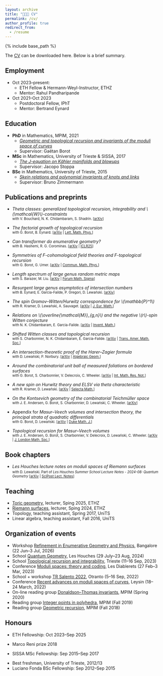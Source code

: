 ```yaml
---
layout: archive
title: "👨🏻‍🎓 CV"
permalink: /cv/
author_profile: true
redirect_from:
  - /resume
---
```


{% include base_path %}

The [CV](http://agiacche.github.io/files/giacchetto_cv_en.pdf) can be downloaded here. Below is a brief summary.

Employment
------
* Oct 2023–present: 
  * ETH Fellow & Hermann-Weyl-Instructor, ETHZ
  * Mentor: Rahul Pandharipande
* Oct 2021–Oct 2023
  * Postdoctoral Fellow, IPhT
  * Mentor: Bertrand Eynard

Education
------
* **PhD** in Mathematics, MPIM, 2021
  * *[Geometric and topological recursion and invariants of the moduli space of curves](http://agiacche.github.io/files/PhDThesis.pdf)*
  * Supervisor: Gaëtan Borot
* **MSc** in Mathematics, University of Trieste & SISSA, 2017
  * *[The J-equation on Kähler manifolds and blowups](http://agiacche.github.io/files/MScThesis.pdf)*
  * Supervisor: Jacopo Stoppa
* **BSc** in Mathematics, University of Trieste, 2015
  * *[Skein relations and polynomial invariants of knots and links](http://agiacche.github.io/files/BScThesis.pdf)*
  * Supervisor: Bruno Zimmermann

Publications and preprints
------
* *Theta classes: generalized topological recursion, integrability and \\(\mathcal{W}\\)-constraints*  
<span style="font-size: 0.8em;">with V. Bouchard, N. K. Chidambaram, S. Shadrin. \[[arXiv](https://arxiv.org/abs/2505.11291)\]</span>

* *The factorial growth of topological recursion*  
<span style="font-size: 0.8em;">with G. Borot, B. Eynard. \[[arXiv](https://arxiv.org/abs/2409.17838) | [Lett. Math. Phys.](https://doi.org/10.1007/s11005-025-01950-z)\]</span>

* *Can transformer do enumerative geometry?*  
<span style="font-size: 0.8em;">with B. Hashemi, R. G. Corominas. \[[arXiv](https://www.arxiv.org/abs/2408.14915) | [ICLR25](https://openreview.net/forum?id=4X9RpKH4Ls)\]</span>

* *Symmetries of F-cohomological field theories and F-topological recursion*  
<span style="font-size: 0.8em;">with G. Borot, G. Umer. \[[arXiv](https://arxiv.org/abs/2406.06304) | [Commun. Math. Phys.](https://arxiv.org/abs/2406.06304)\]</span>

* *Length spectrum of large genus random metric maps*  
<span style="font-size: 0.8em;">with S. Barazer, M. Liu. \[[arXiv](https://arxiv.org/abs/2312.10517) | [Forum Math. Sigma](https://doi.org/10.1017/fms.2025.31)\]</span>

* *Resurgent large genus asymptotics of intersection numbers*  
<span style="font-size: 0.8em;">with B. Eynard, E. Garcia-Failde, P. Gregori, D. Lewański. \[[arXiv](https://arxiv.org/abs/2309.03143)\]</span>

* *The spin Gromov–Witten/Hurwitz correspondence for \\(\mathbb{P}^1\\)*  
<span style="font-size: 0.8em;">with R. Kramer, D. Lewański, A. Sauvaget. \[[arXiv](https://arxiv.org/abs/2208.03259) | [J. Eur. Math.](https://doi.org/10.4171/jems/1588)\]</span>

* *Relations on \\(\overline{\mathcal{M}}_{g,n}\\) and the negative \\(r\\)-spin Witten conjecture*  
<span style="font-size: 0.8em;">with N. K. Chidambaram, E. Garcia-Failde. \[[arXiv](https://arxiv.org/abs/2205.15621) | [Invent. Math.](https://arxiv.org/abs/2205.15621)\]</span>

* *Shifted Witten classes and topological recursion*  
<span style="font-size: 0.8em;">with S. Charbonnier, N. K. Chidambaram, E. Garcia-Failde. \[[arXiv](https://arxiv.org/abs/2203.16523) | [Trans. Amer. Math. Soc.](https://doi.org/10.1090/tran/9046)\]</span>

* *An intersection-theoretic proof of the Harer–Zagier formula*  
<span style="font-size: 0.8em;">with D. Lewański, P. Norbury. \[[arXiv](https://arxiv.org/abs/2112.11137) | [Algebraic Geom.](https://doi.org/10.14231/AG-2023-004)\]</span>

* *Around the combinatorial unit ball of measured foliations on bordered surfaces*  
<span style="font-size: 0.8em;">with G. Borot, S. Charbonnier, V. Delecroix, C. Wheeler. \[[arXiv](https://arxiv.org/abs/2110.12538) | [Int. Math. Res. Not.](https://doi.org/10.1093/imrn/rnac231)\]</span>

* *A new spin on Hurwitz theory and ELSV via theta characteristic*  
<span style="font-size: 0.8em;">with R. Kramer, D. Lewański. \[[arXiv](https://arxiv.org/abs/2112.11137) | [Selecta Math.](https://arxiv.org/abs/2112.11137)\]</span>

* *On the Kontsevich geometry of the combinatorial Teichmüller space*  
<span style="font-size: 0.8em;">with J. E. Andersen, G. Borot, S. Charbonnier, D. Lewański, C. Wheeler. \[[arXiv](https://arxiv.org/abs/2010.11806)\]</span>

* Appendix for *Masur–Veech volumes and intersection theory, the principal strata of quadratic differentials*  
<span style="font-size: 0.8em;">with G. Borot, D. Lewański. \[[arXiv](https://arxiv.org/abs/1912.02267) | [Duke Math. J.](https://doi.org/10.1215/00127094-2022-0063)\]</span>

* *Topological recursion for Masur–Veech volumes*  
<span style="font-size: 0.8em;">with J. E. Andersen, G. Borot, S. Charbonnier, V. Delecroix, D. Lewański, C. Wheeler. \[[arXiv](https://arxiv.org/abs/1905.10352) | [J. London Math. Soc.](https://doi.org/10.1112/jlms.12686)\]</span>

Book chapters
------
* *Les Houches lecture notes on moduli spaces of Riemann surfaces*  
<span style="font-size: 0.8em;">with D. Lewański. Part of *Les Houches Summer School Lecture Notes - 2024-08: Quantum Geometry* \[[arXiv](https://arxiv.org/abs/2505.11291) | [SciPost Lect. Notes](https://scipost.org/submissions/scipost_202504_00028v1/)\]</span>


Teaching
------
* [Toric geometry](https://agiacche.github.io/teaching/2025-spring-ToricGeometry), lecturer, Sping 2025, ETHZ
* [Riemann surfaces](https://agiacche.github.io/teaching/2024-spring-RiemannSurfaces), lecturer, Sping 2024, ETHZ
* Topology, teaching assistant, Spring 2017, UniTS
* Linear algebra, teaching assistant, Fall 2016, UniTS

Organization of events
------
* Workshop [Refinement in Enumerative Geometry and Physics](https://www.icts.res.in/current-and-upcoming-events), Bangalore (22 Jun–3 Jul, 2026)
* School [Quantum Geometry](https://houches24.github.io), Les Houches (29 July–23 Aug, 2024)
* School [Topological recursion and integrability](https://indico.in2p3.fr/event/29404), Trieste (11–16 Sep, 2023)
* Conference [Moduli spaces: theory and coding](https://indico.in2p3.fr/event/28594), Les Diablerets (27 Feb–3 Mar, 2023)
* School + workshop [TR Salento 2022](https://sites.google.com/view/tr-salento-2022/home), Otranto (5–16 Sep, 2022)
* Conference [Recent advances on moduli spaces of curves](https://sites.google.com/view/moduli2022/home), Leysin (18–24 March, 2022)
* On-line reading group [Donaldson–Thomas invariants](https://www.mathematik.hu-berlin.de/de/forschung/forschungsgebiete/mathematische-physik/borot-mp-homepage/online-reading-group-stability-conditions-and-dt-invariants), MPIM (Spring 2020)
* Reading group [Integer points in polyhedra](https://sites.google.com/view/integerpointsonpolyhedra/home), MPIM (Fall 2019)
* Reading group [Geometric recursion](https://sites.google.com/view/grlearningseminar/home), MPIM (Fall 2018)

<!--
Research stays
------
* 2024 – University of Edinburgh, University of Tokyo, University of Science and Technology of China
* 2023 – University of Trieste
* 2022 – University of Geneva, SISSA, Leiden University, Humboldt University, University of Trieste
* 2021 – Humboldt University
* 2020 – University of Melbourne
* 2019 – Centre for Quantum Mathematics
-->

Honours
------
* ETH Fellowship: Oct 2023–Sep 2025
<!-- * Oberwolfach Leibniz Graduate Students 2021 -->
* Marco Reni prize 2018
<!-- * Friulovest Bank award 2017 -->
* SISSA MSc Fellowship: Sep 2015–Sep 2017
<!-- * Friulovest Bank award 2015 -->
* Best freshman, University of Trieste, 2012/13
* Luciano Fonda BSc Fellowship: Sep 2012–Sep 2015